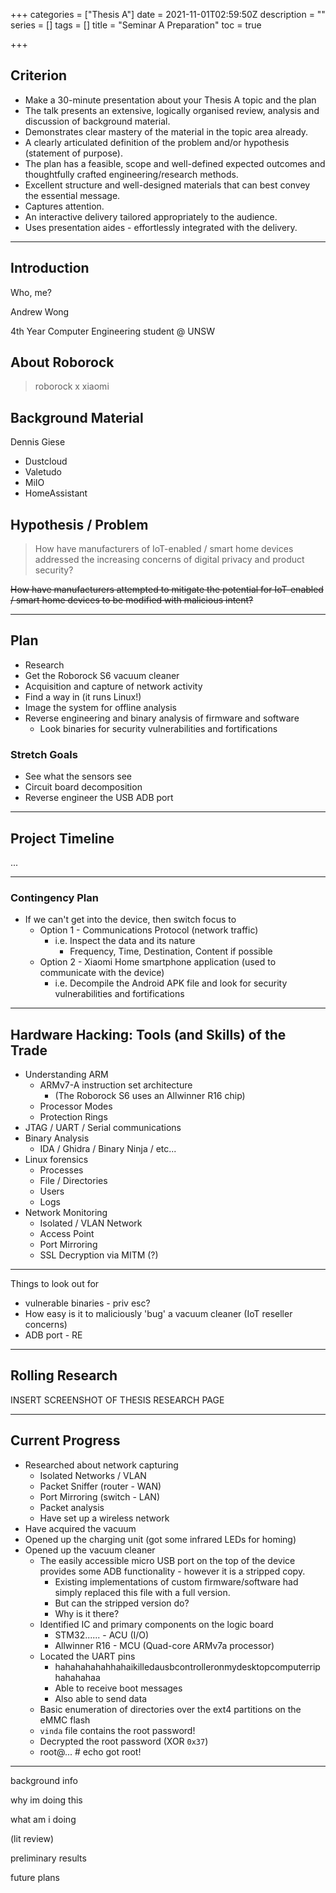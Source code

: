 +++
categories = ["Thesis A"]
date = 2021-11-01T02:59:50Z
description = ""
series = []
tags = []
title = "Seminar A Preparation"
toc = true

+++
## Criterion

* Make a 30-minute presentation about your Thesis A topic and the plan
* The talk presents an extensive, logically organised review, analysis and discussion of background material.
* Demonstrates clear mastery of the material in the topic area already.
* A clearly articulated definition of the problem and/or hypothesis (statement of purpose).
* The plan has a feasible, scope and well-defined expected outcomes and thoughtfully crafted engineering/research methods.
* Excellent structure and well-designed materials that can best convey the essential message.
* Captures attention.
* An interactive delivery tailored appropriately to the audience.
* Uses presentation aides - effortlessly integrated with the delivery.

***

## Introduction

Who, me?

Andrew Wong

4th Year Computer Engineering student @ UNSW

<script>document.write(atob('YW5kcmV3Lmoud29uZ0BzdHVkZW50LnVuc3cuZWR1LmF1'))</script>

## About Roborock

> roborock x xiaomi

## Background Material

Dennis Giese

* Dustcloud
* Valetudo
* MiIO
* HomeAssistant

## Hypothesis / Problem

> How have manufacturers of IoT-enabled / smart home devices addressed the increasing concerns of digital privacy and product security?

<s>How have manufacturers attempted to mitigate the potential for IoT-enabled / smart home devices to be modified with malicious intent?</s>

***

## Plan

* Research
* Get the Roborock S6 vacuum cleaner
* Acquisition and capture of network activity
* Find a way in (it runs Linux!)
* Image the system for offline analysis
* Reverse engineering and binary analysis of firmware and software
  * Look binaries for security vulnerabilities and fortifications

### Stretch Goals

* See what the sensors see
* Circuit board decomposition
* Reverse engineer the USB ADB port

***

## Project Timeline

...

***

### Contingency Plan

* If we can't get into the device, then switch focus to
  * Option 1 - Communications Protocol (network traffic)
    * i.e. Inspect the data and its nature
      * Frequency, Time, Destination, Content if possible
  * Option 2 - Xiaomi Home smartphone application (used to communicate with the device)
    * i.e. Decompile the Android APK file and look for security vulnerabilities and fortifications

***

## Hardware Hacking: Tools (and Skills) of the Trade

* Understanding ARM
  * ARMv7-A instruction set architecture
    * (The Roborock S6 uses an Allwinner R16 chip)
  * Processor Modes
  * Protection Rings
* JTAG / UART / Serial communications
* Binary Analysis
  * IDA / Ghidra / Binary Ninja / etc...
* Linux forensics
  * Processes
  * File / Directories
  * Users
  * Logs
* Network Monitoring
  * Isolated / VLAN Network
  * Access Point
  * Port Mirroring
  * SSL Decryption via MITM (?)

***

Things to look out for

* vulnerable binaries - priv esc?
* How easy is it to maliciously 'bug' a vacuum cleaner (IoT reseller concerns)
* ADB port - RE

***

## Rolling Research

INSERT SCREENSHOT OF THESIS RESEARCH PAGE

***

## Current Progress

* Researched about network capturing
  * Isolated Networks / VLAN
  * Packet Sniffer (router - WAN)
  * Port Mirroring (switch - LAN)
  * Packet analysis
  * Have set up a wireless network
* Have acquired the vacuum
* Opened up the charging unit (got some infrared LEDs for homing)
* Opened up the vacuum cleaner
  * The easily accessible micro USB port on the top of the device provides some ADB functionality - however it is a stripped copy.
    * Existing implementations of custom firmware/software had simply replaced this file with a full version.
    * But can the stripped version do?
    * Why is it there?
  * Identified IC and primary components on the logic board
    * STM32...... - ACU (I/O)
    * Allwinner R16 - MCU (Quad-core ARMv7a processor)
  * Located the UART pins
    * hahahahahahhahaikilledausbcontrolleronmydesktopcomputerriphahahahaa
    * Able to receive boot messages
    * Also able to send data
  * Basic enumeration of directories over the ext4 partitions on the eMMC flash
  * `vinda` file contains the root password!
  * Decrypted the root password (XOR `0x37`)
  * root@... # echo got root!

***

background info

why im doing this

what am i doing

(lit review)

preliminary results

future plans